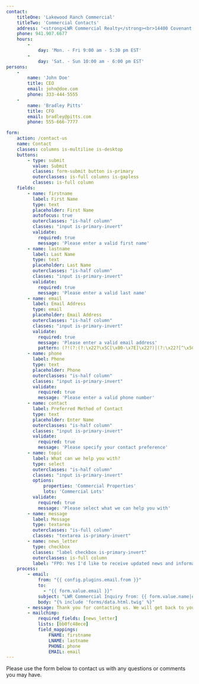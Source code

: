 ```yaml
---
contact:
    titleOne: 'Lakewood Ranch Commercial'
    titleTwo: 'Commercial Contacts'
    address: '<strong>LWR Commercial Realty</strong><br>14400 Covenant Way Lakewood Ranch, FL 34202'
    phone: 941.907.6677
    hours:
        -
            day: 'Mon. - Fri 9:00 am - 5:30 pm EST'
        -
            day: 'Sat. - Sun 10:00 am - 6:00 pm EST'
persons:
    -
        name: 'John Doe'
        title: CEO
        email: john@doe.com
        phone: 333-444-5555
    -
        name: 'Bradley Pitts'
        title: CFO
        email: bradley@pitts.com
        phone: 555-666-7777

form:
    action: /contact-us
    name: Contact
    classes: columns is-multiline is-desktop
    buttons:
        - type: submit
          value: Submit
          classes: form-submit button is-primary
          outerclasses: is-full columns is-gapless
          classes: is-full column
    fields:
        - name: firstname
          label: First Name
          type: text
          placeholder: First Name
          autofocus: true
          outerclasses: "is-half column"
          classes: "input is-primary-invert"
          validate:
            required: true
            message: 'Please enter a valid first name'
        - name: lastname
          label: Last Name
          type: text
          placeholder: Last Name
          outerclasses: "is-half column"
          classes: "input is-primary-invert"
          validate:
            required: true
            message: 'Please enter a valid last name'
        - name: email
          label: Email Address
          type: email
          placeholder: Email Address
          outerclasses: "is-half column"
          classes: "input is-primary-invert"
          validate:
            required: true
            message: 'Please enter a valid email address'
            pattern: (?!(?:(?:\x22?\x5C[\x00-\x7E]\x22?)|(?:\x22?[^\x5C\x22]\x22?)){255,})(?!(?:(?:\x22?\x5C[\x00-\x7E]\x22?)|(?:\x22?[^\x5C\x22]\x22?)){65,}@)(?:(?:[\x21\x23-\x27\x2A\x2B\x2D\x2F-\x39\x3D\x3F\x5E-\x7E]+)|(?:\x22(?:[\x01-\x08\x0B\x0C\x0E-\x1F\x21\x23-\x5B\x5D-\x7F]|(?:\x5C[\x00-\x7F]))*\x22))(?:\.(?:(?:[\x21\x23-\x27\x2A\x2B\x2D\x2F-\x39\x3D\x3F\x5E-\x7E]+)|(?:\x22(?:[\x01-\x08\x0B\x0C\x0E-\x1F\x21\x23-\x5B\x5D-\x7F]|(?:\x5C[\x00-\x7F]))*\x22)))*@(?:(?:(?!.*[^.]{64,})(?:(?:(?:xn--)?[a-z0-9]+(?:-[a-z0-9]+)*\.){1,126}){1,}(?:(?:[a-z][a-z0-9]*)|(?:(?:xn--)[a-z0-9]+))(?:-[a-z0-9]+)*)|(?:\[(?:(?:IPv6:(?:(?:[a-f0-9]{1,4}(?::[a-f0-9]{1,4}){7})|(?:(?!(?:.*[a-f0-9][:\]]){7,})(?:[a-f0-9]{1,4}(?::[a-f0-9]{1,4}){0,5})?::(?:[a-f0-9]{1,4}(?::[a-f0-9]{1,4}){0,5})?)))|(?:(?:IPv6:(?:(?:[a-f0-9]{1,4}(?::[a-f0-9]{1,4}){5}:)|(?:(?!(?:.*[a-f0-9]:){5,})(?:[a-f0-9]{1,4}(?::[a-f0-9]{1,4}){0,3})?::(?:[a-f0-9]{1,4}(?::[a-f0-9]{1,4}){0,3}:)?)))?(?:(?:25[0-5])|(?:2[0-4][0-9])|(?:1[0-9]{2})|(?:[1-9]?[0-9]))(?:\.(?:(?:25[0-5])|(?:2[0-4][0-9])|(?:1[0-9]{2})|(?:[1-9]?[0-9]))){3}))\]))
        - name: phone
          label: Phone
          type: text
          placeholder: Phone
          outerclasses: "is-half column"
          classes: "input is-primary-invert"
          validate:
            required: true
            message: 'Please enter a valid phone number'
        - name: contact
          label: Preferred Method of Contact
          type: text
          placeholder: Enter Name
          outerclasses: "is-half column"
          classes: "input is-primary-invert"
          validate:
            required: true
            message: 'Please specify your contact preference'
        - name: topic
          label: What can we help you with?
          type: select
          outerclasses: "is-half column"
          classes: "input is-primary-invert"
          options: 
              properties: 'Commercial Properties'
              lots: 'Commercial Lots'
          validate:
            required: true
            message: 'Please select what we can help you with'
        - name: message
          label: Message
          type: textarea
          outerclasses: "is-full column"
          classes: "textarea is-primary-invert"
        - name: news_letter
          type: checkbox
          classes: "label checkbox is-primary-invert"
          outerclasses: is-full column
          label: "FPO: Yes I'd like to receive updated news and information"
    process:
        - email:
            from: "{{ config.plugins.email.from }}"
            to:
              - "{{ form.value.email }}"
            subject: "LWR Commercial Inquiry from: {{ form.value.name|e }}"
            body: "{% include 'forms/data.html.twig' %}"
        - message: Thank you for contacting us. We will get back to you shortly!
        - mailchimp:
            required_fields: [news_letter]
            lists: [bb0fc48ece]
            field_mappings:
                FNAME: firstname
                LNAME: lastname
                PHONE: phone
                EMAIL: email
---
```


Please use the form below to contact us with any questions or comments you may have.